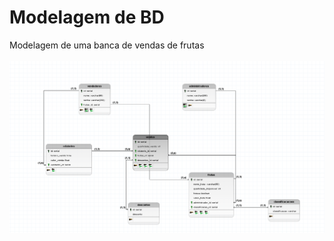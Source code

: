 # Modelagem de BD

Modelagem de uma banca de vendas de frutas
<br>
<br>
<img width="1000px" heigth="400px" src="https://github.com/MarinhoCM/SQL/blob/main/Modeling_BD/Modelagem.png"/>
